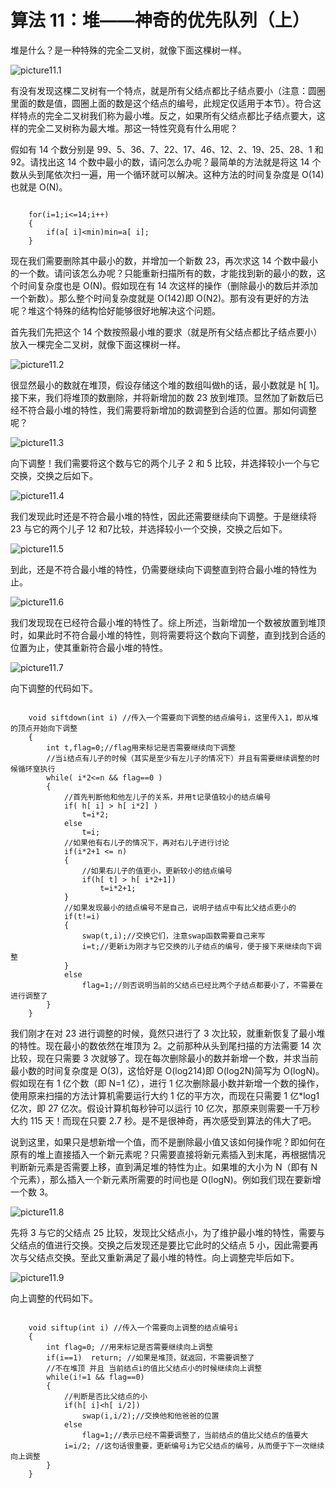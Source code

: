 # 算法 11：堆——神奇的优先队列（上）

堆是什么？是一种特殊的完全二叉树，就像下面这棵树一样。

![picture11.1](images/11.1.png)

有没有发现这棵二叉树有一个特点，就是所有父结点都比子结点要小（注意：圆圈里面的数是值，圆圈上面的数是这个结点的编号，此规定仅适用于本节）。符合这样特点的完全二叉树我们称为最小堆。反之，如果所有父结点都比子结点要大，这样的完全二叉树称为最大堆。那这一特性究竟有什么用呢？
        
假如有 14 个数分别是 99、5、36、7、22、17、46、12、2、19、25、28、1 和 92。请找出这 14 个数中最小的数，请问怎么办呢？最简单的方法就是将这 14 个数从头到尾依次扫一遍，用一个循环就可以解决。这种方法的时间复杂度是 O(14)也就是 O(N)。

```

    for(i=1;i<=14;i++)
    {
        if(a[ i]<min)min=a[ i];
    }

```

现在我们需要删除其中最小的数，并增加一个新数 23，再次求这 14 个数中最小的一个数。请问该怎么办呢？只能重新扫描所有的数，才能找到新的最小的数，这个时间复杂度也是 O(N)。假如现在有 14 次这样的操作（删除最小的数后并添加一个新数）。那么整个时间复杂度就是 O(142)即 O(N2)。那有没有更好的方法呢？堆这个特殊的结构恰好能够很好地解决这个问题。
        
首先我们先把这个 14 个数按照最小堆的要求（就是所有父结点都比子结点要小）放入一棵完全二叉树，就像下面这棵树一样。

![picture11.2](images/11.2.png)

很显然最小的数就在堆顶，假设存储这个堆的数组叫做h的话，最小数就是 h[ 1]。接下来，我们将堆顶的数删除，并将新增加的数 23 放到堆顶。显然加了新数后已经不符合最小堆的特性，我们需要将新增加的数调整到合适的位置。那如何调整呢？

![picture11.3](images/11.3.png)

向下调整！我们需要将这个数与它的两个儿子 2 和 5 比较，并选择较小一个与它交换，交换之后如下。

![picture11.4](images/11.4.png)

我们发现此时还是不符合最小堆的特性，因此还需要继续向下调整。于是继续将 23 与它的两个儿子 12 和7比较，并选择较小一个交换，交换之后如下。

![picture11.5](images/11.5.png)

到此，还是不符合最小堆的特性，仍需要继续向下调整直到符合最小堆的特性为止。

![picture11.6](images/11.6.png)

我们发现现在已经符合最小堆的特性了。综上所述，当新增加一个数被放置到堆顶时，如果此时不符合最小堆的特性，则将需要将这个数向下调整，直到找到合适的位置为止，使其重新符合最小堆的特性。

![picture11.7](images/11.7.png)

向下调整的代码如下。

```

    void siftdown(int i) //传入一个需要向下调整的结点编号i，这里传入1，即从堆的顶点开始向下调整 
    {
	    int t,flag=0;//flag用来标记是否需要继续向下调整 
	    //当i结点有儿子的时候（其实是至少有左儿子的情况下）并且有需要继续调整的时候循环窒执行
	    while( i*2<=n && flag==0 )
	    {        
	        //首先判断他和他左儿子的关系，并用t记录值较小的结点编号 
	        if( h[ i] > h[ i*2] )
	            t=i*2;
	        else
	            t=i; 
	        //如果他有右儿子的情况下，再对右儿子进行讨论 
	        if(i*2+1 <= n)
	        {
	            //如果右儿子的值更小，更新较小的结点编号  
	            if(h[ t] > h[ i*2+1])
	                t=i*2+1;
	        }
	        //如果发现最小的结点编号不是自己，说明子结点中有比父结点更小的  
	        if(t!=i)
	        {
	            swap(t,i);//交换它们，注意swap函数需要自己来写
	            i=t;//更新i为刚才与它交换的儿子结点的编号，便于接下来继续向下调整 
	        }
	        else
	            flag=1;//则否说明当前的父结点已经比两个子结点都要小了，不需要在进行调整了 
	    }
    }

```

我们刚才在对 23 进行调整的时候，竟然只进行了 3 次比较，就重新恢复了最小堆的特性。现在最小的数依然在堆顶为 2。之前那种从头到尾扫描的方法需要 14 次比较，现在只需要 3 次就够了。现在每次删除最小的数并新增一个数，并求当前最小数的时间复杂度是 O(3)，这恰好是 O(log214)即 O(log2N)简写为 O(logN)。假如现在有 1 亿个数（即 N=1 亿），进行 1 亿次删除最小数并新增一个数的操作，使用原来扫描的方法计算机需要运行大约 1 亿的平方次，而现在只需要 1 亿*log1 亿次，即 27 亿次。假设计算机每秒钟可以运行 10 亿次，那原来则需要一千万秒大约 115 天！而现在只要 2.7 秒。是不是很神奇，再次感受到算法的伟大了吧。
        
说到这里，如果只是想新增一个值，而不是删除最小值又该如何操作呢？即如何在原有的堆上直接插入一个新元素呢？只需要直接将新元素插入到末尾，再根据情况判断新元素是否需要上移，直到满足堆的特性为止。如果堆的大小为 N（即有 N 个元素），那么插入一个新元素所需要的时间也是 O(logN)。例如我们现在要新增一个数 3。

![picture11.8](images/11.8.png)

先将 3 与它的父结点 25 比较，发现比父结点小，为了维护最小堆的特性，需要与父结点的值进行交换。交换之后发现还是要比它此时的父结点 5 小，因此需要再次与父结点交换。至此又重新满足了最小堆的特性。向上调整完毕后如下。

![picture11.9](images/11.9.png)

向上调整的代码如下。

```

    void siftup(int i) //传入一个需要向上调整的结点编号i
    {
	    int flag=0; //用来标记是否需要继续向上调整
	    if(i==1)  return; //如果是堆顶，就返回，不需要调整了    
	    //不在堆顶 并且 当前结点i的值比父结点小的时候继续向上调整 
	    while(i!=1 && flag==0)
	    {
	        //判断是否比父结点的小 
	        if(h[ i]<h[ i/2])
	            swap(i,i/2);//交换他和他爸爸的位置 
	        else
	            flag=1;//表示已经不需要调整了，当前结点的值比父结点的值要大 
	        i=i/2; //这句话很重要，更新编号i为它父结点的编号，从而便于下一次继续向上调整 
	    }
    }

```



